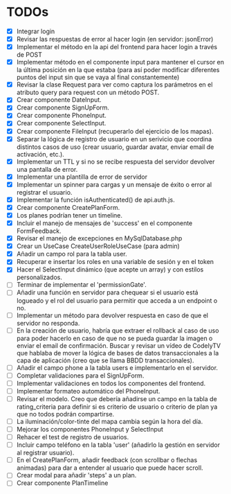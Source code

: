 # TODOs
- [x] Integrar login
- [x] Revisar las respuestas de error al hacer login (en servidor: jsonError)
- [x] Implementar el método en la api del frontend para hacer login a través de POST
- [x] Implementar método en el componente input para mantener el cursor en la última posición en la que estaba (para así poder modificar diferentes puntos del input sin que se vaya al final constantemente)
- [x] Revisar la clase Request para ver como captura los parámetros en el atributo query para request con un método POST.
- [x] Crear componente DateInput.
- [x] Crear componente SignUpForm.
- [x] Crear componente PhoneInput.
- [x] Crear componente SelectInput.
- [x] Crear componente FileInput (recuperarlo del ejercicio de los mapas).
- [x] Separar la lógica de registro de usuario en un serivicio que coordina distintos casos de uso (crear usuario, guardar avatar, enviar email de activación, etc.).
- [x] Implementar un TTL y si no se recibe respuesta del servidor devolver una pantalla de error.
- [x] Implementar una plantilla de error de servidor 
- [x] Implementar un spinner para cargas y un mensaje de éxito o error al registrar el usuario.
- [x] Implementar la función isAuthenticated() de api.auth.js.
- [x] Crear componente CreatePlanForm.
- [x] Los planes podrían tener un timeline.
- [x] Incluir el manejo de mensajes de 'success' en el componente FormFeedback.
- [x] Revisar el manejo de excepciones en MySqlDatabase.php
- [x] Crear un UseCase CreateUserRoleUseCase (para admin)
- [x] Añadir un campo rol para la tabla user.
- [x] Recuperar e insertar los roles en una variable de sesión y en el token
- [x] Hacer el SelectInput dinámico (que acepte un array) y con estilos personalizados.
- [ ] Terminar de implementar el 'permissionGate'.
- [ ] Añadir una función en servidor para chequear si el usuario está logueado y el rol del usuario para permitir que acceda a un endpoint o no.
- [ ] Implementar un método para devolver respuesta en caso de que el servidor no responda.
- [ ] En la creación de usuario, habría que extraer el rollback al caso de uso para poder hacerlo en caso de que no se pueda guardar la imagen o enviar el email de confirmación. Buscar y revisar un vídeo de CodelyTV que hablaba de mover la lógica de bases de datos transaccionales a la capa de aplicación (creo que se llama BBDD transaccionales).
- [ ] Añadir el campo phone a la tabla users e implementarlo en el servidor.
- [ ] Completar validaciones para el SignUpForm.
- [ ] Implementar validaciones en todos los componentes del frontend.
- [ ] Implementar formateo automático del PhoneInput.
- [ ] Revisar el modelo. Creo que debería añadirse un campo en la tabla de rating_criteria para definir si es criterio de usuario o criterio de plan ya que no todos podrán compartirse.
- [ ] La iluminación/color-tinte del mapa cambia según la hora del día.
- [ ] Mejorar los componentes PhoneInput y SelectInput
- [ ] Rehacer el test de registro de usuarios.
- [ ] Incluir campo teléfono en la tabla 'user' (añadirlo la gestión en servidor al registrar usuario).
- [ ] En el CreatePlanForm, añadir feedback (con scrollbar o flechas animadas) para dar a entender al usuario que puede hacer scroll.
- [ ] Crear modal para añadir 'steps' a un plan.
- [ ] Crear componente PlanTimeline